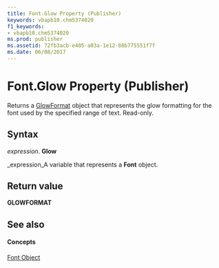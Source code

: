 ```yaml
---
title: Font.Glow Property (Publisher)
keywords: vbapb10.chm5374020
f1_keywords:
- vbapb10.chm5374020
ms.prod: publisher
ms.assetid: 72fb3acb-e405-a03a-1e12-88b775551f7f
ms.date: 06/08/2017
---
```



# Font.Glow Property (Publisher)

Returns a  [GlowFormat](Publisher.glowformat.md) object that represents the glow formatting for the font used by the specified range of text. Read-only.


## Syntax

 _expression_. **Glow**

 _expression_A variable that represents a  **Font** object.


## Return value

 **GLOWFORMAT**


## See also


#### Concepts


 [Font Object](Publisher.Font.md)

